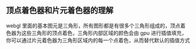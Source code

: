 <!--
 * @Author: xiuquanxu
 * @Company: kaochong
 * @Date: 2021-01-31 13:29:35
 * @LastEditors: xiuquanxu
 * @LastEditTime: 2021-01-31 13:30:09
-->
## 顶点着色器和片元着色器的理解  
webgl 里面的基本图元是三角形，所有图形都是有很多个三角形组成的，顶点着色器为这些三角形的顶点着色，三角形内部区域的颜色会由 gpu 进行插值填充，你可以通过片元着色器为三角形区域内的每一个点着色，从而替代默认的插值方式